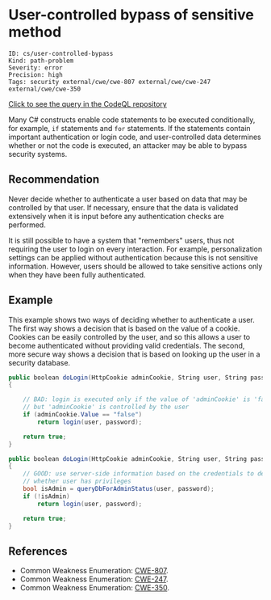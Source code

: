 # User-controlled bypass of sensitive method

```
ID: cs/user-controlled-bypass
Kind: path-problem
Severity: error
Precision: high
Tags: security external/cwe/cwe-807 external/cwe/cwe-247 external/cwe/cwe-350

```
[Click to see the query in the CodeQL repository](https://github.com/github/codeql/tree/main/csharp/ql/src/Security%20Features/CWE-807/ConditionalBypass.ql)

Many C# constructs enable code statements to be executed conditionally, for example, `if` statements and `for` statements. If the statements contain important authentication or login code, and user-controlled data determines whether or not the code is executed, an attacker may be able to bypass security systems.


## Recommendation
Never decide whether to authenticate a user based on data that may be controlled by that user. If necessary, ensure that the data is validated extensively when it is input before any authentication checks are performed.

It is still possible to have a system that "remembers" users, thus not requiring the user to login on every interaction. For example, personalization settings can be applied without authentication because this is not sensitive information. However, users should be allowed to take sensitive actions only when they have been fully authenticated.


## Example
This example shows two ways of deciding whether to authenticate a user. The first way shows a decision that is based on the value of a cookie. Cookies can be easily controlled by the user, and so this allows a user to become authenticated without providing valid credentials. The second, more secure way shows a decision that is based on looking up the user in a security database.


```csharp
public boolean doLogin(HttpCookie adminCookie, String user, String password)
{

    // BAD: login is executed only if the value of 'adminCookie' is 'false',
    // but 'adminCookie' is controlled by the user
    if (adminCookie.Value == "false")
        return login(user, password);

    return true;
}

public boolean doLogin(HttpCookie adminCookie, String user, String password)
{
    // GOOD: use server-side information based on the credentials to decide
    // whether user has privileges
    bool isAdmin = queryDbForAdminStatus(user, password);
    if (!isAdmin)
        return login(user, password);

    return true;
}

```

## References
* Common Weakness Enumeration: [CWE-807](https://cwe.mitre.org/data/definitions/807.html).
* Common Weakness Enumeration: [CWE-247](https://cwe.mitre.org/data/definitions/247.html).
* Common Weakness Enumeration: [CWE-350](https://cwe.mitre.org/data/definitions/350.html).